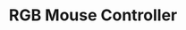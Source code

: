 ---
permalink: /projects/RGB-Mouse-Controller
layout: project
dynamic_assets:
  files:
   - project.css

title: RGB Mouse Controller
image: /assets/img/Projects/RGBC/RGBC.png
description: RGB Lighting system for a wireless mouse using Arduino Nano. A WinForms app to control the lighting system, RGBC, is also provided.

icons:
  - Visual Studio
  - C#
  - Arduino
repositories:
  - name: RGB-Mouse-Controller
---